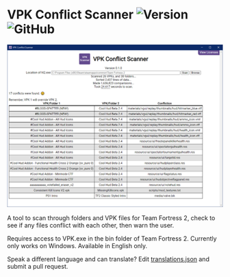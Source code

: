 # VPK Conflict Scanner ![Version](https://img.shields.io/badge/version-0.1.0-yellow) ![GitHub](https://img.shields.io/github/license/NicholasDJM/vpkscan)

![VPK Scanner App](screenshots/Conflictions.png)  


A tool to scan through folders and VPK files for Team Fortress 2, check to see if any files conflict with each other, then warn the user.

Requires access to VPK.exe in the bin folder of Team Fortress 2.
Currently only works on Windows.
Available in English only.

Speak a different language and can translate? Edit [translations.json](https://github.com/NicholasDJM/vpkscan/edit/main/resources/translations.json) and submit a pull request.
